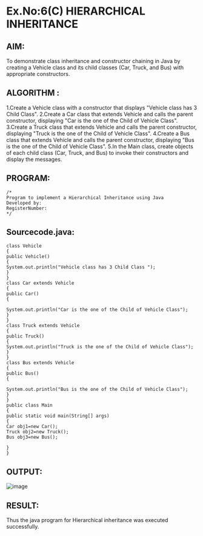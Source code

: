 # Ex.No:6(C)             HIERARCHICAL INHERITANCE 

## AIM:
  To demonstrate class inheritance and constructor chaining in Java by creating a Vehicle class and its child classes (Car, Truck, and Bus) with appropriate constructors.


## ALGORITHM :
1.Create a Vehicle class with a constructor that displays "Vehicle class has 3 Child Class".
2.Create a Car class that extends Vehicle and calls the parent constructor, displaying "Car is the one of the Child of Vehicle Class".
3.Create a Truck class that extends Vehicle and calls the parent constructor, displaying "Truck is the one of the Child of Vehicle Class".
4.Create a Bus class that extends Vehicle and calls the parent constructor, displaying "Bus is the one of the Child of Vehicle Class".
5.In the Main class, create objects of each child class (Car, Truck, and Bus) to invoke their constructors and display the messages.



## PROGRAM:
 ```
/*
Program to implement a Hierarchical Inheritance using Java
Developed by: 
RegisterNumber:  
*/
```

## Sourcecode.java:
```
class Vehicle
{
public Vehicle()
{
System.out.println("Vehicle class has 3 Child Class ");
}
}
class Car extends Vehicle
{
public Car()
{

System.out.println("Car is the one of the Child of Vehicle Class");
}
}
class Truck extends Vehicle
{
public Truck()
{
System.out.println("Truck is the one of the Child of Vehicle Class");
}
}
class Bus extends Vehicle
{
public Bus()
{

System.out.println("Bus is the one of the Child of Vehicle Class");
}
}
public class Main
{
public static void main(String[] args)
{
Car obj1=new Car();
Truck obj2=new Truck();
Bus obj3=new Bus();

}
}
```








## OUTPUT:
![image](https://github.com/user-attachments/assets/870e8daa-a9ea-444b-9365-14d9a8a17625)



## RESULT:
Thus the java program for Hierarchical inheritance was executed successfully.






